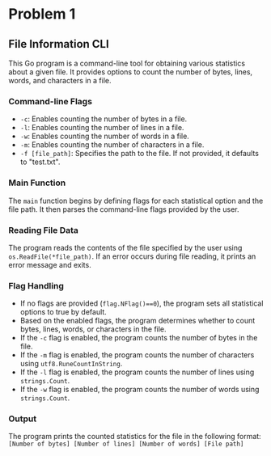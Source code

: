 # Problem 1

## File Information CLI

This Go program is a command-line tool for obtaining various statistics about a given file. It provides options to count the number of bytes, lines, words, and characters in a file.

### Command-line Flags

- `-c`: Enables counting the number of bytes in a file.
- `-l`: Enables counting the number of lines in a file.
- `-w`: Enables counting the number of words in a file.
- `-m`: Enables counting the number of characters in a file.
- `-f [file_path]`: Specifies the path to the file. If not provided, it defaults to "test.txt".

### Main Function

The `main` function begins by defining flags for each statistical option and the file path. It then parses the command-line flags provided by the user.

### Reading File Data

The program reads the contents of the file specified by the user using `os.ReadFile(*file_path)`. If an error occurs during file reading, it prints an error message and exits.

### Flag Handling

- If no flags are provided (`flag.NFlag()==0`), the program sets all statistical options to true by default.
- Based on the enabled flags, the program determines whether to count bytes, lines, words, or characters in the file.
- If the `-c` flag is enabled, the program counts the number of bytes in the file.
- If the `-m` flag is enabled, the program counts the number of characters using `utf8.RuneCountInString`.
- If the `-l` flag is enabled, the program counts the number of lines using `strings.Count`.
- If the `-w` flag is enabled, the program counts the number of words using `strings.Count`.

### Output

The program prints the counted statistics for the file in the following format:
`[Number of bytes] [Number of lines] [Number of words] [File path]`